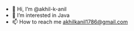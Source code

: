 - 👋 Hi, I’m @akhil-k-anil
- 👀 I’m interested in Java 
- 📫 How to reach me akhilkanil1786@gmail.com

